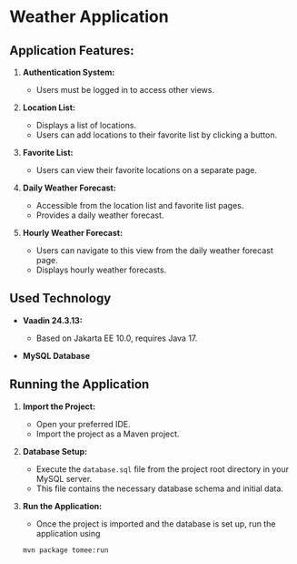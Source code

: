 # Weather Application

## Application Features:

1. **Authentication System:**
    - Users must be logged in to access other views.

2. **Location List:**
    - Displays a list of locations.
    - Users can add locations to their favorite list by clicking a button.

3. **Favorite List:**
    - Users can view their favorite locations on a separate page.

4. **Daily Weather Forecast:**
    - Accessible from the location list and favorite list pages.
    - Provides a daily weather forecast.

5. **Hourly Weather Forecast:**
    - Users can navigate to this view from the daily weather forecast page.
    - Displays hourly weather forecasts.

## Used Technology

- **Vaadin 24.3.13:**
   - Based on Jakarta EE 10.0, requires Java 17.

- **MySQL Database**


## Running the Application

1. **Import the Project:**
   - Open your preferred IDE.
   - Import the project as a Maven project.

2. **Database Setup:**
   - Execute the `database.sql` file from the project root directory in your MySQL server.
   - This file contains the necessary database schema and initial data.

3. **Run the Application:**
   - Once the project is imported and the database is set up, run the application using
   ```
   mvn package tomee:run
   ```
